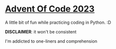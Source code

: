 # [Advent Of Code 2023](https://adventofcode.com/2023)

A little bit of fun while practicing coding in Python. :D

**DISCLAIMER**: it won't be consistent

I'm addicted to one-liners and comprehension